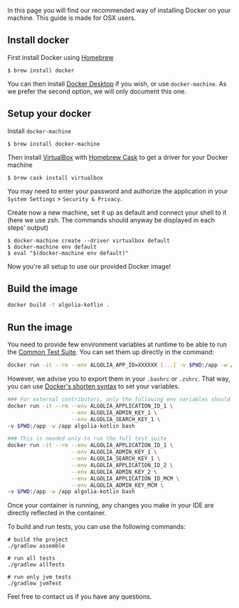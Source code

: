 In this page you will find our recommended way of installing Docker on your machine.
This guide is made for OSX users.

## Install docker

First install Docker using [Homebrew](https://brew.sh/)
```
$ brew install docker
```

You can then install [Docker Desktop](https://docs.docker.com/get-docker/) if you wish, or use `docker-machine`. As we prefer the second option, we will only document this one.

## Setup your docker

Install `docker-machine`
```
$ brew install docker-machine
```

Then install [VirtualBox](https://www.virtualbox.org/) with [Homebrew Cask](https://github.com/Homebrew/homebrew-cask) to get a driver for your Docker machine
```
$ brew cask install virtualbox
```

You may need to enter your password and authorize the application in your `System Settings` > `Security & Privacy`.

Create now a new machine, set it up as default and connect your shell to it (here we use zsh. The commands should anyway be displayed in each steps' output)

```
$ docker-machine create --driver virtualbox default
$ docker-machine env default
$ eval "$(docker-machine env default)"
```

Now you're all setup to use our provided Docker image!

## Build the image

```bash
docker build -t algolia-kotlin .
```

## Run the image

You need to provide few environment variables at runtime to be able to run the [Common Test Suite](https://github.com/algolia/algoliasearch-client-specs/tree/master/common-test-suite).
You can set them up directly in the command:

```bash
docker run -it --rm --env ALGOLIA_APP_ID=XXXXXX [...] -v $PWD:/app -w /app algolia-kotlin bash
```

However, we advise you to export them in your `.bashrc` or `.zshrc`. That way, you can use [Docker's shorten syntax](https://docs.docker.com/engine/reference/commandline/run/#set-environment-variables--e---env---env-file) to set your variables.

```bash
### For external contributors, only the following env variables should be enough
docker run -it --rm --env ALGOLIA_APPLICATION_ID_1 \
                    --env ALGOLIA_ADMIN_KEY_1 \
                    --env ALGOLIA_SEARCH_KEY_1 \
-v $PWD:/app -w /app algolia-kotlin bash

### This is needed only to run the full test suite
docker run -it --rm --env ALGOLIA_APPLICATION_ID_1 \
                    --env ALGOLIA_ADMIN_KEY_1 \
                    --env ALGOLIA_SEARCH_KEY_1 \
                    --env ALGOLIA_APPLICATION_ID_2 \
                    --env ALGOLIA_ADMIN_KEY_2 \
                    --env ALGOLIA_APPLICATION_ID_MCM \
                    --env ALGOLIA_ADMIN_KEY_MCM \
-v $PWD:/app -w /app algolia-kotlin bash
```

Once your container is running, any changes you make in your IDE are directly reflected in the container.

To build and run tests, you can use the following commands:
```shell script
# build the project
./gradlew assemble

# run all tests
./gradlew allTests

# run only jvm tests
./gradlew jvmTest
```

Feel free to contact us if you have any questions.
